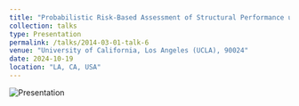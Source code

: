 ```yaml
---
title: "Probabilistic Risk-Based Assessment of Structural Performance under Rain Loads"
collection: talks
type: Presentation
permalink: /talks/2014-03-01-talk-6
venue: "University of California, Los Angeles (UCLA), 90024"
date: 2024-10-19
location: "LA, CA, USA"
---
```



![Presentation](https://github.com/user-attachments/assets/a4180da4-3dca-4ee1-ad56-4f469d09891e)

